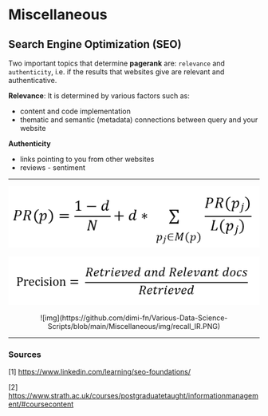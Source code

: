 # Miscellaneous




## Search Engine Optimization (SEO)

Two important topics that determine **pagerank** are: `relevance` and `authenticity`, i.e. if the results that websites give are relevant and authenticative.

**Relevance**: 
It is determined by various factors such as:
* content and code implementation
* thematic and semantic (metadata) connections between query and your website



**Authenticity**
* links pointing to you from other websites
* reviews - sentiment





---
![img](https://github.com/dimi-fn/Various-Data-Science-Scripts/blob/main/Miscellaneous/img/pagerank.PNG)


![img](https://github.com/dimi-fn/Various-Data-Science-Scripts/blob/main/Miscellaneous/img/precision_IR.PNG)


<p align ="center">
![img](https://github.com/dimi-fn/Various-Data-Science-Scripts/blob/main/Miscellaneous/img/recall_IR.PNG)
</p>














































-----

### Sources

[1] https://www.linkedin.com/learning/seo-foundations/

[2] https://www.strath.ac.uk/courses/postgraduatetaught/informationmanagement/#coursecontent